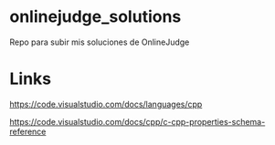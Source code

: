 # onlinejudge_solutions
Repo para subir mis soluciones de OnlineJudge





# Links

https://code.visualstudio.com/docs/languages/cpp

https://code.visualstudio.com/docs/cpp/c-cpp-properties-schema-reference